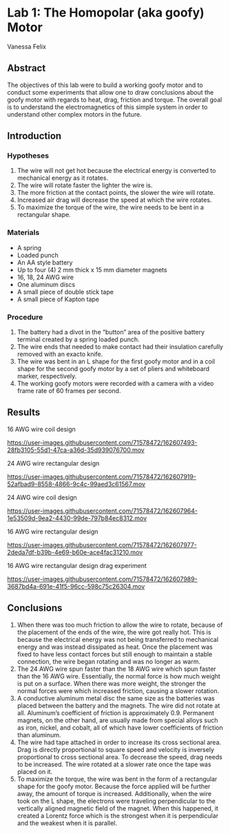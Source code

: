 # Lab 1: The Homopolar (aka goofy) Motor
Vanessa Felix

## Abstract

The objectives of this lab were to build a working goofy motor and to conduct some experiments that allow one to draw conclusions about the goofy motor with regards to heat, drag, friction and torque. The overall goal is to understand the electromagnetics of this simple system in order to understand other complex motors in the future. 


## Introduction

### Hypotheses

1. The wire will not get hot because the electrical energy is converted to mechanical energy as it rotates. 
2. The wire will rotate faster the lighter the wire is.
3. The more friction at the contact points, the slower the wire will rotate.
4. Increased air drag will decrease the speed at which the wire rotates. 
5. To maximize the torque of the wire, the wire needs to be bent in a rectangular shape. 

### Materials
- A spring
- Loaded punch
- An AA style battery
- Up to four (4) 2 mm thick x 15 mm diameter magnets
- 16, 18, 24 AWG wire 
- One aluminum discs
- A small piece of double stick tape 
- A small piece of Kapton tape

### Procedure 
1. The battery had a divot in the “button” area of the positive battery terminal created by a spring loaded punch. 
2. The wire ends that needed to make contact had their insulation carefully removed with an exacto knife.
3. The wire was bent in an L shape for the first goofy motor and in a coil shape for the second goofy motor by a set of pliers and whiteboard marker, respectively. 
4. The working goofy motors were recorded with a camera with a video frame rate of 60 frames per second. 

## Results

16 AWG wire coil design 



https://user-images.githubusercontent.com/71578472/162607493-28fb3105-55d1-47ca-a36d-35d939076700.mov

24 AWG wire rectangular design 





https://user-images.githubusercontent.com/71578472/162607919-52afbad9-8558-4866-9c4c-99aed3c61567.mov

24 AWG wire coil design 




https://user-images.githubusercontent.com/71578472/162607964-1e53509d-9ea2-4430-99de-797b84ec8312.mov

16 AWG wire rectangular design 




https://user-images.githubusercontent.com/71578472/162607977-2deda7df-b39b-4e69-b60e-ace4fac31210.mov

16 AWG wire rectangular design drag experiment 



https://user-images.githubusercontent.com/71578472/162607989-3687bd4a-691e-41f5-96cc-598c75c26304.mov


## Conclusions

1. When there was too much friction to allow the wire to rotate, because of the placement of the ends of the wire, the wire got really hot. This is because the electrical energy was not being transferred to mechanical energy and was instead dissipated as heat. Once the placement was fixed to have less contact forces but still enough to maintain a stable connection, the wire began rotating and was no longer as warm.
2. The 24 AWG wire spun faster than the 18 AWG wire which spun faster than the 16 AWG wire. Essentially, the normal force is how much weight is put on a surface. When there was more weight, the stronger the normal forces were which increased friction, causing a slower rotation. 
3. A conductive aluminum metal disc the same size as the batteries was placed between the battery and the magnets. The wire did not rotate at all. Aluminum’s coefficient of friction is approximately 0.9. Permanent magnets, on the other hand, are usually made from special alloys such as iron, nickel, and cobalt, all of which have lower coefficients of friction than aluminum. 
4. The wire had tape attached in order to increase its cross sectional area. Drag is directly proportional to square speed and velocity is inversely proportional to cross sectional area. To decrease the speed, drag needs to be increased. The wire rotated at a slower rate once the tape was placed on it.
5. To maximize the torque, the wire was bent in the form of a rectangular shape for the goofy motor. Because the force applied will be further away, the amount of torque is increased. Additionally, when the wire took on the L shape, the electrons were traveling perpendicular to the vertically aligned magnetic field of the magnet. When this happened, it created a Lorentz force which is the strongest when it is perpendicular and the weakest when it is parallel. 
 


